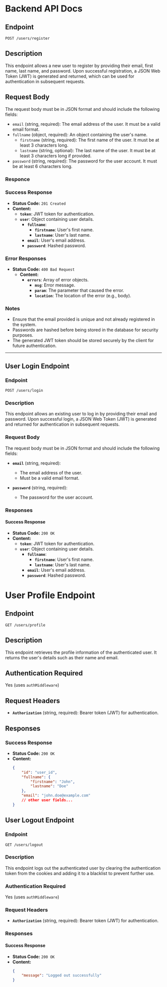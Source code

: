 # Backend API Docs

## Endpoint
`POST /users/register`

## Description
This endpoint allows a new user to register by providing their email, first name, last name, and password. Upon successful registration, a JSON Web Token (JWT) is generated and returned, which can be used for authentication in subsequent requests.

## Request Body
The request body must be in JSON format and should include the following fields:

- `email` (string, required): The email address of the user. It must be a valid email format.
- `fullname` (object, required): An object containing the user's name.
  - `firstname` (string, required): The first name of the user. It must be at least 3 characters long.
  - `lastname` (string, optional): The last name of the user. It must be at least 3 characters long if provided.
- `password` (string, required): The password for the user account. It must be at least 6 characters long.


### Responce

### Success Response
- **Status Code:** `201 Created`
- **Content:**
  - **`token`**: JWT token for authentication.
  - **`user`**: Object containing user details.
    - **`fullname`**: 
      - **`firstname`**: User's first name.
      - **`lastname`**: User's last name.
    - **`email`**: User's email address.
    - **`password`**: Hashed password.



### Error Responses
- **Status Code:** `400 Bad Request`
  - **Content:**
    - **`errors`**: Array of error objects.
      - **`msg`**: Error message.
      - **`param`**: The parameter that caused the error.
      - **`location`**: The location of the error (e.g., body).



### Notes
- Ensure that the email provided is unique and not already registered in the system.
- Passwords are hashed before being stored in the database for security purposes.
- The generated JWT token should be stored securely by the client for future authentication.

---

## User Login Endpoint

### Endpoint
`POST /users/login`

### Description
This endpoint allows an existing user to log in by providing their email and password. Upon successful login, a JSON Web Token (JWT) is generated and returned for authentication in subsequent requests.

### Request Body
The request body must be in JSON format and should include the following fields:

- **`email`** (string, required): 
  - The email address of the user.
  - Must be a valid email format.

- **`password`** (string, required): 
  - The password for the user account.


### Responses

#### Success Response
- **Status Code:** `200 OK`
- **Content:**
  - **`token`**: JWT token for authentication.
  - **`user`**: Object containing user details.
    - **`fullname`**: 
      - **`firstname`**: User's first name.
      - **`lastname`**: User's last name.
    - **`email`**: User's email address.
    - **`password`**: Hashed password.


# User Profile Endpoint

## Endpoint
`GET /users/profile`

## Description
This endpoint retrieves the profile information of the authenticated user. It returns the user's details such as their name and email.

## Authentication Required
Yes (uses `authMiddleware`)

## Request Headers
- **`Authorization`** (string, required): Bearer token (JWT) for authentication.

## Responses

### Success Response
- **Status Code:** `200 OK`
- **Content:**
  ```json
  {
      "id": "user_id",
      "fullname": {
          "firstname": "John",
          "lastname": "Doe"
      },
      "email": "john.doe@example.com"
      // other user fields...
  }

## User Logout Endpoint

### Endpoint
`GET /users/logout`

### Description
This endpoint logs out the authenticated user by clearing the authentication token from the cookies and adding it to a blacklist to prevent further use.

### Authentication Required
Yes (uses `authMiddleware`)

### Request Headers
- **`Authorization`** (string, required): Bearer token (JWT) for authentication.

### Responses

#### Success Response
- **Status Code:** `200 OK`
- **Content:**
  ```json
  {
      "message": "Logged out successfully"
  }

